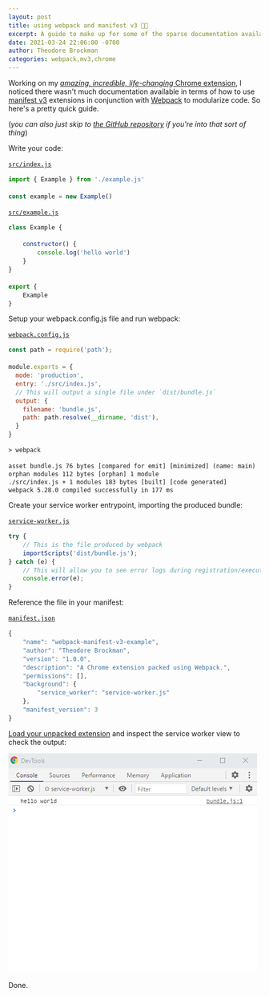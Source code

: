 ```yaml
---
layout: post
title: using webpack and manifest v3 👨‍💻
excerpt: A guide to make up for some of the sparse documentation available on the internet about using Webpack in v3 Chrome extensions.
date: 2021-03-24 22:06:00 -0700
author: Theodore Brockman
categories: webpack,mv3,chrome
---
```

Working on my [*amazing, incredible, life-changing* Chrome extension](https://chrome.google.com/webstore/detail/prune/gblddboefgbljpngfhgekbpoigikbenh), I noticed there wasn't much documentation available in terms of how to use [manifest v3](https://developer.chrome.com/docs/extensions/mv3/intro/) extensions in conjunction with [Webpack](https://webpack.js.org/) to modularize code. So here's a pretty quick guide.

(*you can also just skip to [the GitHub repository](https://github.com/tbrockman/webpack-manifest-v3-example) if you're into that sort of thing*)

Write your code:

[`src/index.js`](https://github.com/tbrockman/webpack-manifest-v3-example/blob/master/src/index.js)
```javascript
import { Example } from './example.js'

const example = new Example()
```

[`src/example.js`](https://github.com/tbrockman/webpack-manifest-v3-example/blob/master/src/example.js)
```javascript
class Example {

    constructor() {
        console.log('hello world')
    }
}

export {
    Example
}
```

Setup your webpack.config.js file and run webpack:

[`webpack.config.js`](https://github.com/tbrockman/webpack-manifest-v3-example/blob/master/webpack.config.js)
```javascript
const path = require('path');

module.exports = {
  mode: 'production',
  entry: './src/index.js',
  // This will output a single file under `dist/bundle.js`
  output: {
    filename: 'bundle.js',
    path: path.resolve(__dirname, 'dist'),
  }
}
```

```shell
> webpack

asset bundle.js 76 bytes [compared for emit] [minimized] (name: main)
orphan modules 112 bytes [orphan] 1 module
./src/index.js + 1 modules 183 bytes [built] [code generated]
webpack 5.28.0 compiled successfully in 177 ms
```

Create your service worker entrypoint, importing the produced bundle:

[`service-worker.js`](https://github.com/tbrockman/webpack-manifest-v3-example/blob/master/service-worker.js)
```javascript
try {
    // This is the file produced by webpack
    importScripts('dist/bundle.js');
} catch (e) {
    // This will allow you to see error logs during registration/execution
    console.error(e);
}
```

Reference the file in your manifest:

[`manifest.json`](https://github.com/tbrockman/webpack-manifest-v3-example/blob/master/manifest.json)
```javascript
{
    "name": "webpack-manifest-v3-example",
    "author": "Theodore Brockman",
    "version": "1.0.0",
    "description": "A Chrome extension packed using Webpack.",
    "permissions": [],
    "background": {
        "service_worker": "service-worker.js"
    },
    "manifest_version": 3
}
```

[Load your unpacked extension](chrome://extensions/) and inspect the service worker view to check the output:

![](/assets/img/webpack_manifest_console_output.png)

Done. 